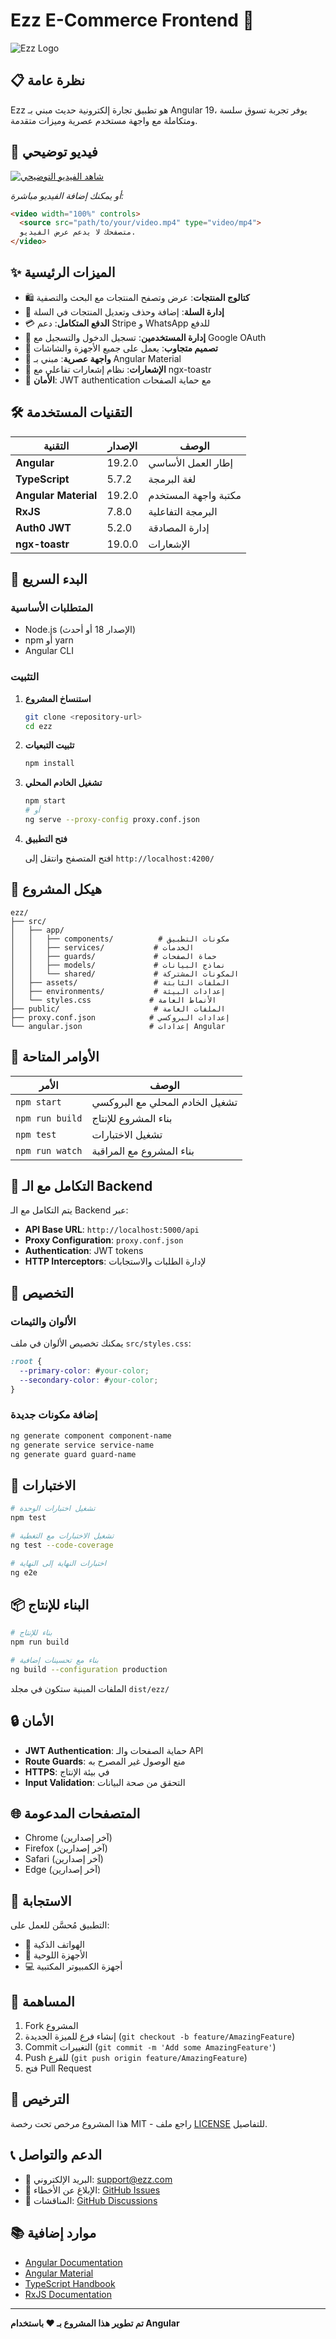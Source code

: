# Ezz E-Commerce Frontend 🛒

![Ezz Logo](public/EZZlogo.ico)

## 📋 نظرة عامة

Ezz هو تطبيق تجارة إلكترونية حديث مبني بـ Angular 19، يوفر تجربة تسوق سلسة ومتكاملة مع واجهة مستخدم عصرية وميزات متقدمة.

## 🎥 فيديو توضيحي

<!-- أضف رابط الفيديو هنا -->
[![شاهد الفيديو التوضيحي](https://img.youtube.com/vi/VIDEO_ID/0.jpg)](https://www.youtube.com/watch?v=VIDEO_ID)

*أو يمكنك إضافة الفيديو مباشرة:*

```html
<video width="100%" controls>
  <source src="path/to/your/video.mp4" type="video/mp4">
  متصفحك لا يدعم عرض الفيديو.
</video>
```

## ✨ الميزات الرئيسية

- 🛍️ **كتالوج المنتجات**: عرض وتصفح المنتجات مع البحث والتصفية
- 🛒 **إدارة السلة**: إضافة وحذف وتعديل المنتجات في السلة
- 💳 **الدفع المتكامل**: دعم Stripe و WhatsApp للدفع
- 👤 **إدارة المستخدمين**: تسجيل الدخول والتسجيل مع Google OAuth
- 📱 **تصميم متجاوب**: يعمل على جميع الأجهزة والشاشات
- 🎨 **واجهة عصرية**: مبني بـ Angular Material
- 🔔 **الإشعارات**: نظام إشعارات تفاعلي مع ngx-toastr
- 🔐 **الأمان**: JWT authentication مع حماية الصفحات

## 🛠️ التقنيات المستخدمة

| التقنية | الإصدار | الوصف |
|---------|---------|--------|
| **Angular** | 19.2.0 | إطار العمل الأساسي |
| **TypeScript** | 5.7.2 | لغة البرمجة |
| **Angular Material** | 19.2.0 | مكتبة واجهة المستخدم |
| **RxJS** | 7.8.0 | البرمجة التفاعلية |
| **Auth0 JWT** | 5.2.0 | إدارة المصادقة |
| **ngx-toastr** | 19.0.0 | الإشعارات |

## 🚀 البدء السريع

### المتطلبات الأساسية

- Node.js (الإصدار 18 أو أحدث)
- npm أو yarn
- Angular CLI

### التثبيت

1. **استنساخ المشروع**
   ```bash
   git clone <repository-url>
   cd ezz
   ```

2. **تثبيت التبعيات**
   ```bash
   npm install
   ```

3. **تشغيل الخادم المحلي**
   ```bash
   npm start
   # أو
   ng serve --proxy-config proxy.conf.json
   ```

4. **فتح التطبيق**
   
   افتح المتصفح وانتقل إلى `http://localhost:4200/`

## 📁 هيكل المشروع

```
ezz/
├── src/
│   ├── app/
│   │   ├── components/          # مكونات التطبيق
│   │   ├── services/           # الخدمات
│   │   ├── guards/             # حماة الصفحات
│   │   ├── models/             # نماذج البيانات
│   │   └── shared/             # المكونات المشتركة
│   ├── assets/                 # الملفات الثابتة
│   ├── environments/           # إعدادات البيئة
│   └── styles.css             # الأنماط العامة
├── public/                     # الملفات العامة
├── proxy.conf.json            # إعدادات البروكسي
└── angular.json               # إعدادات Angular
```

## 🔧 الأوامر المتاحة

| الأمر | الوصف |
|-------|--------|
| `npm start` | تشغيل الخادم المحلي مع البروكسي |
| `npm run build` | بناء المشروع للإنتاج |
| `npm test` | تشغيل الاختبارات |
| `npm run watch` | بناء المشروع مع المراقبة |

## 🔗 التكامل مع الـ Backend

يتم التكامل مع الـ Backend عبر:

- **API Base URL**: `http://localhost:5000/api`
- **Proxy Configuration**: `proxy.conf.json`
- **Authentication**: JWT tokens
- **HTTP Interceptors**: لإدارة الطلبات والاستجابات

## 🎨 التخصيص

### الألوان والثيمات

يمكنك تخصيص الألوان في ملف `src/styles.css`:

```css
:root {
  --primary-color: #your-color;
  --secondary-color: #your-color;
}
```

### إضافة مكونات جديدة

```bash
ng generate component component-name
ng generate service service-name
ng generate guard guard-name
```

## 🧪 الاختبارات

```bash
# تشغيل اختبارات الوحدة
npm test

# تشغيل الاختبارات مع التغطية
ng test --code-coverage

# اختبارات النهاية إلى النهاية
ng e2e
```

## 📦 البناء للإنتاج

```bash
# بناء للإنتاج
npm run build

# بناء مع تحسينات إضافية
ng build --configuration production
```

الملفات المبنية ستكون في مجلد `dist/ezz/`

## 🔒 الأمان

- **JWT Authentication**: حماية الصفحات والـ API
- **Route Guards**: منع الوصول غير المصرح به
- **HTTPS**: في بيئة الإنتاج
- **Input Validation**: التحقق من صحة البيانات

## 🌐 المتصفحات المدعومة

- Chrome (آخر إصدارين)
- Firefox (آخر إصدارين)
- Safari (آخر إصدارين)
- Edge (آخر إصدارين)

## 📱 الاستجابة

التطبيق مُحسَّن للعمل على:
- 📱 الهواتف الذكية
- 📱 الأجهزة اللوحية
- 💻 أجهزة الكمبيوتر المكتبية

## 🤝 المساهمة

1. Fork المشروع
2. إنشاء فرع للميزة الجديدة (`git checkout -b feature/AmazingFeature`)
3. Commit التغييرات (`git commit -m 'Add some AmazingFeature'`)
4. Push للفرع (`git push origin feature/AmazingFeature`)
5. فتح Pull Request

## 📄 الترخيص

هذا المشروع مرخص تحت رخصة MIT - راجع ملف [LICENSE](LICENSE) للتفاصيل.

## 📞 الدعم والتواصل

- 📧 البريد الإلكتروني: support@ezz.com
- 🐛 الإبلاغ عن الأخطاء: [GitHub Issues](https://github.com/your-repo/issues)
- 💬 المناقشات: [GitHub Discussions](https://github.com/your-repo/discussions)

## 📚 موارد إضافية

- [Angular Documentation](https://angular.dev/)
- [Angular Material](https://material.angular.io/)
- [TypeScript Handbook](https://www.typescriptlang.org/docs/)
- [RxJS Documentation](https://rxjs.dev/)

---

**تم تطوير هذا المشروع بـ ❤️ باستخدام Angular**